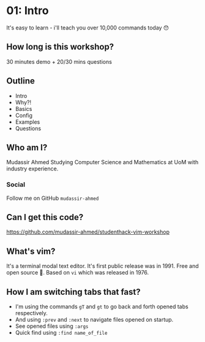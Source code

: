 # 01: Intro

It's easy to learn - i'll teach you over 10,000 commands today 😯

## How long is this workshop?
30 minutes demo + 20/30 mins questions

## Outline
- Intro
- Why?!
- Basics
- Config
- Examples
- Questions

## Who am I?
Mudassir Ahmed
Studying Computer Science and Mathematics at UoM with industry experience.

### Social
Follow me on GitHub `mudassir-ahmed`

## Can I get this code?
https://github.com/mudassir-ahmed/studenthack-vim-workshop 

## What's vim?
It's a terminal modal text editor. It's first public release was in 1991.
Free and open source 🚀. Based on `vi` which was released in 1976.

## How I am switching tabs that fast?
- I'm using the commands `gT` and `gt` to go back
and forth opened tabs respectively.
- And using `:prev` and `:next` to navigate files
opened on startup.
- See opened files using `:args`
- Quick find using `:find name_of_file`
